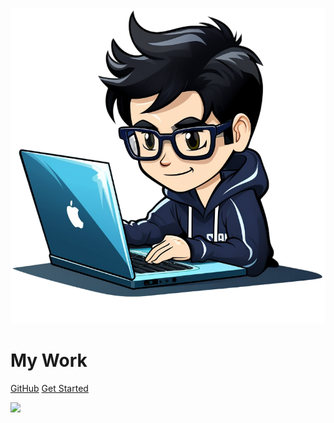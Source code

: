 ![logo](assets/images/logo.png)

# My Work <small></small>

[GitHub](https://github.com/docsifyjs/docsify/)
[Get Started](README.md)

![](assets/images/bg.svg)
